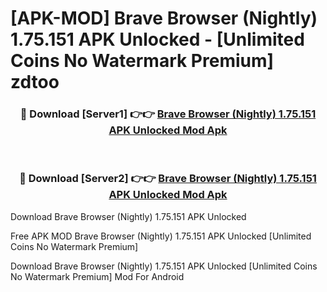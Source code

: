 # [APK-MOD] Brave Browser (Nightly) 1.75.151 APK Unlocked - [Unlimited Coins No Watermark Premium] zdtoo



<div align="center">
<h3>🔴 Download [Server1] 👉👉 <a href="https://momento.my/?title=Brave_Browser_(Nightly)_1.75.151_APK_Unlocked">Brave Browser (Nightly) 1.75.151 APK Unlocked Mod Apk</a></h3><br>

<h3>🔴 Download [Server2] 👉👉 <a href="https://momento.my/?title=Brave_Browser_(Nightly)_1.75.151_APK_Unlocked">Brave Browser (Nightly) 1.75.151 APK Unlocked Mod Apk</a></h3>
</div>



Download Brave Browser (Nightly) 1.75.151 APK Unlocked 

Free APK MOD Brave Browser (Nightly) 1.75.151 APK Unlocked [Unlimited Coins No Watermark Premium]

Download Brave Browser (Nightly) 1.75.151 APK Unlocked [Unlimited Coins No Watermark Premium] Mod For Android
